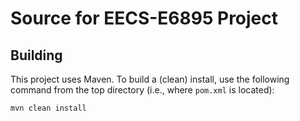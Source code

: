 # Source for EECS-E6895 Project

## Building
This project uses Maven. To build a (clean) install, use the following command
from the top directory (i.e., where ```pom.xml``` is located):
```
mvn clean install
```